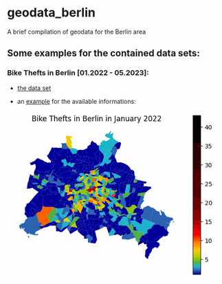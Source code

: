 # geodata_berlin
A brief compilation of geodata for the Berlin area

## Some examples for the contained data sets:

### Bike Thefts in Berlin [01.2022 - 05.2023]:
- [the data set](https://github.com/Lucky-0ne/geodata_berlin/tree/main/data/2022-2023_bikethefts)
 
- an [example](https://github.com/Lucky-0ne/geodata_berlin/tree/main/data/2022-2023_bikethefts/results/further_results/gifs) for the available informations:
  
![heatmap](https://github.com/Lucky-0ne/geodata_berlin/blob/main/data/2022-2023_bikethefts/results/further_results/gifs/bikethefts_heatmap.gif)
